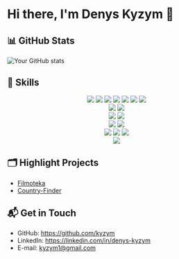 # Hi there, I'm Denys Kyzym 👋

<!-- I'm a Software Engineer from [Your Country] 🚀. I have rich experience in web development, and I love open source. -->

<!-- ![Profile views](https://gpvc.arturio.dev/[kyzym]) -->

## 📊 GitHub Stats

![Your GitHub stats](https://github-readme-stats.vercel.app/api?username=kyzym&show_icons=true&theme=tokyonight)

## 💼 Skills

<div align="center">
    <img src="https://img.shields.io/badge/JavaScript-F7DF1E?style=for-the-badge&logo=javascript&logoColor=black">
   <img src="https://img.shields.io/badge/TypeScript-3178C6?style=for-the-badge&logo=typescript&logoColor=white">
    <img src="https://img.shields.io/badge/HTML-E34F26?style=for-the-badge&logo=html5&logoColor=white">
    <img src="https://img.shields.io/badge/CSS-1572B6?style=for-the-badge&logo=css3&logoColor=white">
  <img src="https://img.shields.io/badge/SASS-CC6699?style=for-the-badge&logo=sass&logoColor=white">
    <img src="https://img.shields.io/badge/React-61DAFB?style=for-the-badge&logo=react&logoColor=black">
  <img src="https://img.shields.io/badge/Redux-764ABC?style=for-the-badge&logo=redux&logoColor=white">

</div>
<div align="center">
<!--     <img src="https://img.shields.io/badge/TypeScript-3178C6?style=for-the-badge&logo=typescript&logoColor=white">
    <img src="https://img.shields.io/badge/HTML-E34F26?style=for-the-badge&logo=html5&logoColor=white">
    <img src="https://img.shields.io/badge/CSS-1572B6?style=for-the-badge&logo=css3&logoColor=white"> -->
</div>
<div align="center">
    
    
</div>
<div align="center">
    <img src="https://img.shields.io/badge/Webpack-8DD6F9?style=for-the-badge&logo=webpack&logoColor=black">
    <img src="https://img.shields.io/badge/Vite-646cff?style=for-the-badge&logo=vite&logoColor=white">
</div>
<div align="center">
    <img src="https://img.shields.io/badge/Git-F05032?style=for-the-badge&logo=git&logoColor=white">
    <img src="https://img.shields.io/badge/Markdown-000000?style=for-the-badge&logo=markdown&logoColor=white">
</div>
<div align="center">
    <img src="https://img.shields.io/badge/Express-000000?style=for-the-badge&logo=express&logoColor=white">
    <img src="https://img.shields.io/badge/MongoDB-47A248?style=for-the-badge&logo=mongodb&logoColor=white">
</div>
<div align="center">
    <img src="https://img.shields.io/badge/Node.js-339933?style=for-the-badge&logo=node.js&logoColor=white">
    <img src="https://img.shields.io/badge/Docker-2496ED?style=for-the-badge&logo=docker&logoColor=white">
    <img src="https://img.shields.io/badge/Firebase-FFCA28?style=for-the-badge&logo=firebase&logoColor=black">
</div>
<div align="center">
    <img src="https://img.shields.io/badge/React_Native-61DBFB?style=for-the-badge&logo=react&logoColor=black">
</div>




## 🗂️ Highlight Projects

- [Filmoteka](https://kyzym.github.io/this-team/)
- [Country-Finder](https://kyzym.github.io/country-finder/)

## 📬 Get in Touch

- GitHub: https://github.com/kyzym
- LinkedIn: https://linkedin.com/in/denys-kyzym
- E-mail: kyzym1@gmail.com


